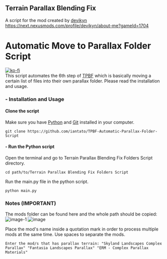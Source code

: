 ## Terrain Parallax Blending Fix
A script for the mod created by [devikyn](https://next.nexusmods.com/profile/devikyn/about-me?gameId=1704)
<br> https://next.nexusmods.com/profile/devikyn/about-me?gameId=1704

# Automatic Move to Parallax Folder Script
[![ko-fi](https://ko-fi.com/img/githubbutton_sm.svg)](https://ko-fi.com/C0C11075O3)
<br> This script automates the 6th step of [TPBF](https://www.nexusmods.com/skyrimspecialedition/mods/88261) which is basically moving a certain list of files into their own parallax folder. Please read the installation and usage.

### - Installation and Usage
#### Clone the script
Make sure you have [Python](https://www.python.org/) and [Git](https://git-scm.com/download/win) installed in your computer.
```
git clone https://github.com/iantato/TPBF-Automatic-Parallax-Folder-Script
```

#### - Run the Python script
Open the terminal and go to Terrain Parallax Blending Fix Folders Script directory.
```
cd path/to/Terrain Parallax Blending Fix Folders Script
```
Run the main.py file in the python script.
```
python main.py
```

### Notes (IMPORTANT)
The mods folder can be found here and the whole path should be copied:
![image-1](https://github.com/iantato/TPBF-Automatic-Parallax-Folder-Script/assets/83338977/1e286ecd-2876-4a49-b1e9-30601c623aa7)
![image](https://github.com/user-attachments/assets/4fe45596-76e9-4035-9864-93b88171d63d)


Place the mod's name inside a quotation mark in order to process multiple mods at the same time. Use spaces to separate the mods.
```
Enter the mod/s that has parallax terrain: "Skyland Landscapes Complex Parallax" "Fantasia Landscapes Parallax" "ERM - Complex Parallax Materials"
```
